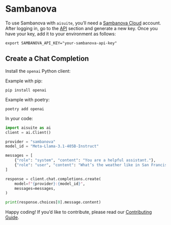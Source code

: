 # Sambanova

To use Sambanova with `aisuite`, you’ll need a [Sambanova Cloud](https://cloud.sambanova.ai/) account. After logging in, go to the [API](https://cloud.sambanova.ai/apis) section and generate a new key. Once you have your key, add it to your environment as follows:

```shell
export SAMBANOVA_API_KEY="your-sambanova-api-key"
```

## Create a Chat Completion

Install the `openai` Python client:

Example with pip:
```shell
pip install openai
```

Example with poetry:
```shell
poetry add openai
```

In your code:
```python
import aisuite as ai
client = ai.Client()

provider = "sambanova"
model_id = "Meta-Llama-3.1-405B-Instruct"

messages = [
    {"role": "system", "content": "You are a helpful assistant."},
    {"role": "user", "content": "What’s the weather like in San Francisco?"},
]

response = client.chat.completions.create(
    model=f"{provider}:{model_id}",
    messages=messages,
)

print(response.choices[0].message.content)
```

Happy coding! If you’d like to contribute, please read our [Contributing Guide](CONTRIBUTING.md).
